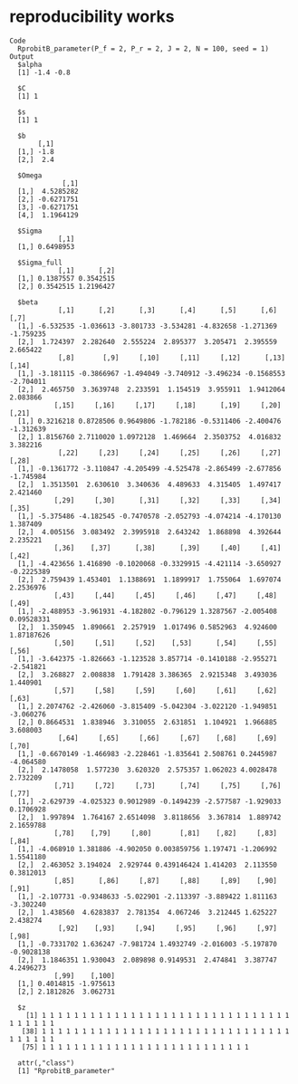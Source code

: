 # reproducibility works

    Code
      RprobitB_parameter(P_f = 2, P_r = 2, J = 2, N = 100, seed = 1)
    Output
      $alpha
      [1] -1.4 -0.8
      
      $C
      [1] 1
      
      $s
      [1] 1
      
      $b
           [,1]
      [1,] -1.8
      [2,]  2.4
      
      $Omega
                 [,1]
      [1,]  4.5285282
      [2,] -0.6271751
      [3,] -0.6271751
      [4,]  1.1964129
      
      $Sigma
                [,1]
      [1,] 0.6498953
      
      $Sigma_full
                [,1]      [,2]
      [1,] 0.1387557 0.3542515
      [2,] 0.3542515 1.2196427
      
      $beta
                [,1]      [,2]      [,3]      [,4]      [,5]      [,6]      [,7]
      [1,] -6.532535 -1.036613 -3.801733 -3.534281 -4.832658 -1.271369 -1.759235
      [2,]  1.724397  2.282640  2.555224  2.895377  3.205471  2.395559  2.665422
                [,8]       [,9]     [,10]     [,11]     [,12]      [,13]     [,14]
      [1,] -3.181115 -0.3866967 -1.494049 -3.740912 -3.496234 -0.1568553 -2.704011
      [2,]  2.465750  3.3639748  2.233591  1.154519  3.955911  1.9412064  2.083866
               [,15]     [,16]     [,17]     [,18]      [,19]     [,20]     [,21]
      [1,] 0.3216218 0.8728506 0.9649806 -1.782186 -0.5311406 -2.400476 -1.312639
      [2,] 1.8156760 2.7110020 1.0972128  1.469664  2.3503752  4.016832  3.382216
                [,22]     [,23]     [,24]     [,25]     [,26]     [,27]     [,28]
      [1,] -0.1361772 -3.110847 -4.205499 -4.525478 -2.865499 -2.677856 -1.745984
      [2,]  1.3513501  2.630610  3.340636  4.489633  4.315405  1.497417  2.421460
               [,29]     [,30]      [,31]     [,32]     [,33]     [,34]    [,35]
      [1,] -5.375486 -4.182545 -0.7470578 -2.052793 -4.074214 -4.170130 1.387409
      [2,]  4.005156  3.083492  2.3995918  2.643242  1.868898  4.392644 2.235221
               [,36]    [,37]      [,38]      [,39]     [,40]     [,41]      [,42]
      [1,] -4.423656 1.416890 -0.1020068 -0.3329915 -4.421114 -3.650927 -0.2225389
      [2,]  2.759439 1.453401  1.1388691  1.1899917  1.755064  1.697074  2.2536976
               [,43]     [,44]     [,45]     [,46]     [,47]     [,48]      [,49]
      [1,] -2.488953 -3.961931 -4.182802 -0.796129 1.3287567 -2.005408 0.09528331
      [2,]  1.350945  1.890661  2.257919  1.017496 0.5852963  4.924600 1.87187626
               [,50]     [,51]     [,52]    [,53]      [,54]     [,55]     [,56]
      [1,] -3.642375 -1.826663 -1.123528 3.857714 -0.1410188 -2.955271 -2.541821
      [2,]  3.268827  2.008838  1.791428 3.386365  2.9215348  3.493036  1.440901
               [,57]     [,58]     [,59]     [,60]     [,61]     [,62]     [,63]
      [1,] 2.2074762 -2.426060 -3.815409 -5.042304 -3.022120 -1.949851 -3.060276
      [2,] 0.8664531  1.838946  3.310055  2.631851  1.104921  1.966885  3.608003
                [,64]     [,65]     [,66]     [,67]    [,68]     [,69]     [,70]
      [1,] -0.6670149 -1.466983 -2.228461 -1.835641 2.508761 0.2445987 -4.064580
      [2,]  2.1478058  1.577230  3.620320  2.575357 1.062023 4.0028478  2.732209
               [,71]     [,72]     [,73]      [,74]     [,75]     [,76]     [,77]
      [1,] -2.629739 -4.025323 0.9012989 -0.1494239 -2.577587 -1.929033 0.1706928
      [2,]  1.997894  1.764167 2.6514098  3.8118656  3.367814  1.889742 2.1659788
               [,78]    [,79]     [,80]       [,81]    [,82]     [,83]     [,84]
      [1,] -4.068910 1.381886 -4.902050 0.003859756 1.197471 -1.206992 1.5541180
      [2,]  2.463052 3.194024  2.929744 0.439146424 1.414203  2.113550 0.3812013
               [,85]      [,86]     [,87]     [,88]     [,89]    [,90]     [,91]
      [1,] -2.107731 -0.9348633 -5.022901 -2.113397 -3.889422 1.811163 -3.302240
      [2,]  1.438560  4.6283837  2.781354  4.067246  3.212445 1.625227  2.438274
                [,92]    [,93]     [,94]     [,95]     [,96]     [,97]      [,98]
      [1,] -0.7331702 1.636247 -7.981724 1.4932749 -2.016003 -5.197870 -0.9028138
      [2,]  1.1846351 1.930043  2.089898 0.9149531  2.474841  3.387747  4.2496273
               [,99]    [,100]
      [1,] 0.4014815 -1.975613
      [2,] 2.1812826  3.062731
      
      $z
        [1] 1 1 1 1 1 1 1 1 1 1 1 1 1 1 1 1 1 1 1 1 1 1 1 1 1 1 1 1 1 1 1 1 1 1 1 1 1
       [38] 1 1 1 1 1 1 1 1 1 1 1 1 1 1 1 1 1 1 1 1 1 1 1 1 1 1 1 1 1 1 1 1 1 1 1 1 1
       [75] 1 1 1 1 1 1 1 1 1 1 1 1 1 1 1 1 1 1 1 1 1 1 1 1 1 1
      
      attr(,"class")
      [1] "RprobitB_parameter"


